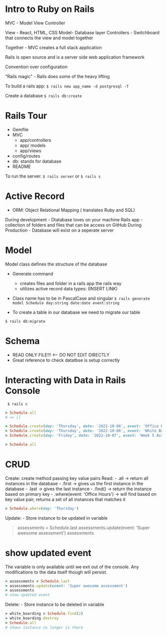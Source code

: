 # Intro to Ruby on Rails

MVC - Model View Controller

View - React, HTML, CSS
Model- Database layer
Controllers - Switchboard that connects the view and model together

Together - MVC creates a full stack application

Rails is open source and is a server side web application framework

Convention over configuration 

"Rails magic" - Rails does some of the heavy lifting 

To build a rails app:
`$ rails new app_name -d postgresql -T`

Create a database `$ rails db:create`


# Rails Tour
- Gemfile 
- MVC
    - app/controllers
    - app/ models
    - app/views
- config/routes
- db: stands for database
- README

To run the server: `$ rails server` or `$ rails s`

# Active Record 
- ORM: Object Relational Mapping
( translates Ruby and SQL)

During development - Dtatabase loves on your machine
Rails app - collection of folders and files that can be access on GitHub
During Production - Database will exist on a seperate server 

# Model
Model class defines the structure of the database 

- Generate command
    - creates files and folder in a rails app the rails way 
    - utilizes active record data types: (INSERT LINK)


- Class name has to be in PascalCase and singular
`$ rails generate model Schedule day:string date:date event:string`

- To create a table in our database we need to migrate our table

`$ rails db:migrate`

# Schema
- READ ONLY FILE!!! <-- DO NOT EDIT DIRECTLY
- Great reference to check datatbse is setup correctly

# Interacting with Data in Rails Console

` $ rails c`


```ruby
> Schedule.all
# => []

> Schedule.create(day: 'Thursday', date: '2022-10-06', event: 'Office Hours')
> Schedule.create(day: 'Thursday', date: '2022-10-06', event: 'White Boarding Practice')
> Schedule.create(day: 'Friday', date: '2022-10-07', event: 'Week 5 Assessment')

> Schedule.all
```

# CRUD 
Create: create method passing key value pairs
Read:
    - .all -> return all instances in the database
    - .first -> gives us the first instance in the database
    - .last -> gives the last instance
    - .find() -> return the instance based on primary key
    - .where(event: 'Office Hours') -> will find based on key value pair, returns a set of all instances that matches it
```ruby
> Schedule.where(day: 'Thursday')
```

Update:
    - Store instance to be updated in variable
> assessments = Schedule.last
> assessments.update(event: 'Super awesome assessment')
> assessments
# show updated event

The variable is only available until we exit out of the console. Any modifications to the data itself though will persist.
```ruby
> assessments = Schedule.last
> assessments.update(event: 'Super awesome assessment')
> assessments
# show updated event
```
Delete:
    - Store instance to be deleted in variable

```ruby
> white_boarding = Schedule.find(2)
> white_boarding.destroy
> Schedule.all
# shows instance no longer is there
```


